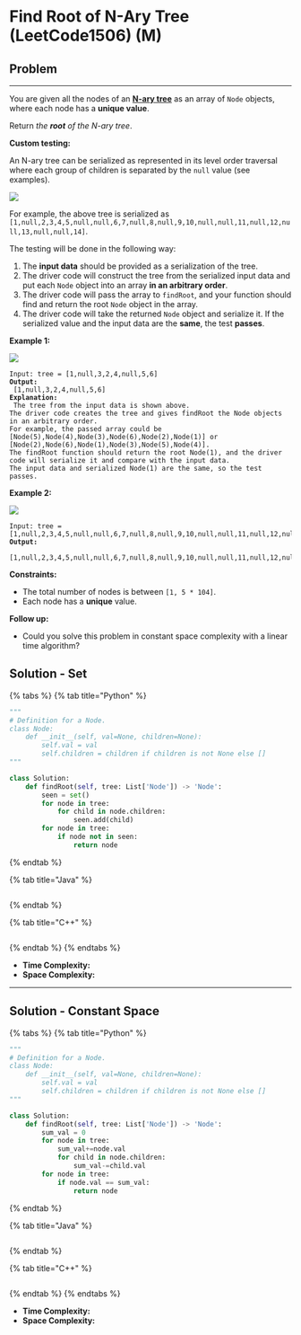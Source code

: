 # Find Root of N-Ary Tree (LeetCode1506) (M)



## Problem

****

You are given all the nodes of an [**N-ary tree**](https://leetcode.com/articles/introduction-to-n-ary-trees/) as an array of `Node` objects, where each node has a **unique value**.

Return _the **root** of the N-ary tree_.

**Custom testing:**

An N-ary tree can be serialized as represented in its level order traversal where each group of children is separated by the `null` value (see examples).

![](https://assets.leetcode.com/uploads/2019/11/08/sample\_4\_964.png)

For example, the above tree is serialized as `[1,null,2,3,4,5,null,null,6,7,null,8,null,9,10,null,null,11,null,12,null,13,null,null,14]`.

The testing will be done in the following way:

1. The **input data** should be provided as a serialization of the tree.
2. The driver code will construct the tree from the serialized input data and put each `Node` object into an array **in an arbitrary order**.
3. The driver code will pass the array to `findRoot`, and your function should find and return the root `Node` object in the array.
4. The driver code will take the returned `Node` object and serialize it. If the serialized value and the input data are the **same**, the test **passes**.

&#x20;

**Example 1:**

![](https://assets.leetcode.com/uploads/2018/10/12/narytreeexample.png)

<pre><code>Input: tree = [1,null,3,2,4,null,5,6]
<strong>Output:
</strong> [1,null,3,2,4,null,5,6]
<strong>Explanation:
</strong> The tree from the input data is shown above.
The driver code creates the tree and gives findRoot the Node objects in an arbitrary order.
For example, the passed array could be [Node(5),Node(4),Node(3),Node(6),Node(2),Node(1)] or [Node(2),Node(6),Node(1),Node(3),Node(5),Node(4)].
The findRoot function should return the root Node(1), and the driver code will serialize it and compare with the input data.
The input data and serialized Node(1) are the same, so the test passes.</code></pre>

**Example 2:**

![](https://assets.leetcode.com/uploads/2019/11/08/sample\_4\_964.png)

<pre><code>Input: tree = [1,null,2,3,4,5,null,null,6,7,null,8,null,9,10,null,null,11,null,12,null,13,null,null,14]
<strong>Output:
</strong> [1,null,2,3,4,5,null,null,6,7,null,8,null,9,10,null,null,11,null,12,null,13,null,null,14]</code></pre>

&#x20;

**Constraints:**

* The total number of nodes is between `[1, 5 * 104]`.
* Each node has a **unique** value.

&#x20;

**Follow up:**

* Could you solve this problem in constant space complexity with a linear time algorithm?



## Solution - Set

{% tabs %}
{% tab title="Python" %}
```python
"""
# Definition for a Node.
class Node:
    def __init__(self, val=None, children=None):
        self.val = val
        self.children = children if children is not None else []
"""

class Solution:
    def findRoot(self, tree: List['Node']) -> 'Node':
        seen = set()
        for node in tree:
            for child in node.children:
                seen.add(child)
        for node in tree:
            if node not in seen:
                return node
```
{% endtab %}

{% tab title="Java" %}
```java
```
{% endtab %}

{% tab title="C++" %}
```cpp
```
{% endtab %}
{% endtabs %}

* **Time Complexity:**
* **Space Complexity:**

****

## Solution - Constant Space

{% tabs %}
{% tab title="Python" %}
```python
"""
# Definition for a Node.
class Node:
    def __init__(self, val=None, children=None):
        self.val = val
        self.children = children if children is not None else []
"""

class Solution:
    def findRoot(self, tree: List['Node']) -> 'Node':
        sum_val = 0
        for node in tree:
            sum_val+=node.val
            for child in node.children:
                sum_val-=child.val
        for node in tree:
            if node.val == sum_val:
                return node
```
{% endtab %}

{% tab title="Java" %}
```java
```
{% endtab %}

{% tab title="C++" %}
```cpp
```
{% endtab %}
{% endtabs %}

* **Time Complexity:**
* **Space Complexity:**
